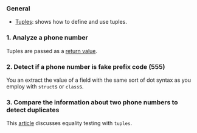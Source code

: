 ### General

- [Tuples][tuples]: shows how to define and use tuples.

### 1. Analyze a phone number

Tuples are passed as a [return value][tuples-return].

### 2. Detect if a phone number is fake prefix code (555)

You an extract the value of a field with the same sort of dot syntax as you employ with `struct`s or `class`s.

### 3. Compare the information about two phone numbers to detect duplicates

This [article][tuples-equality] discusses equality testing with `tuples`.

[tuples]: https://docs.microsoft.com/en-us/dotnet/csharp/tuples
[tuples-equality]: https://docs.microsoft.com/en-us/dotnet/csharp/tuples#equality-and-tuples
[tuples-return]: https://docs.microsoft.com/en-us/dotnet/csharp/tuples#tuples-as-method-return-values

